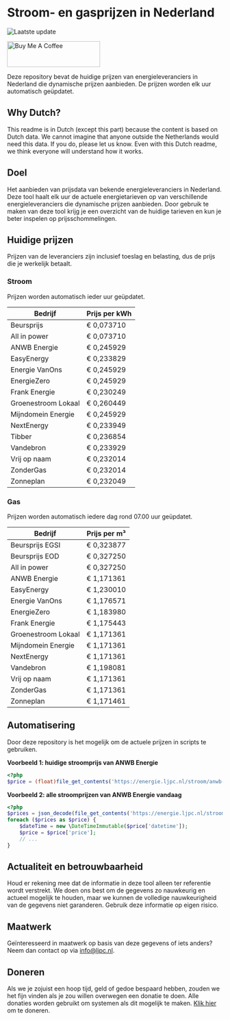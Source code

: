 # Stroom- en gasprijzen in Nederland

![Laatste update](https://img.shields.io/badge/laatste%20update-2025--06--02%2003%3A00%20CET-brightgreen)

<a href="https://www.buymeacoffee.com/Lars-" target="_blank"><img src="https://cdn.buymeacoffee.com/buttons/v2/default-orange.png" alt="Buy Me A Coffee" height="60" style="height: 60px !important;width: 217px !important;" ></a>

Deze repository bevat de huidige prijzen van energieleveranciers in Nederland die dynamische prijzen aanbieden. De prijzen worden elk uur automatisch geüpdatet.

## Why Dutch?

This readme is in Dutch (except this part) because the content is based on Dutch data. We cannot imagine that anyone outside the Netherlands would need this data. If you do, please let us know. Even with this Dutch readme, we think
everyone will understand how it works.

## Doel

Het aanbieden van prijsdata van bekende energieleveranciers in Nederland. Deze tool haalt elk uur de actuele energietarieven op van verschillende energieleveranciers die dynamische prijzen aanbieden. Door gebruik te maken van deze tool
krijg je een overzicht van de huidige tarieven en kun je beter inspelen op prijsschommelingen.

## Huidige prijzen

Prijzen van de leveranciers zijn inclusief toeslag en belasting, dus de prijs die je werkelijk betaalt.

### Stroom

Prijzen worden automatisch ieder uur geüpdatet.

 Bedrijf | Prijs per kWh 
---------|---------------
Beursprijs | € 0,073710
All in power | € 0,073710
ANWB Energie | € 0,245929
EasyEnergy | € 0,233829
Energie VanOns | € 0,245929
EnergieZero | € 0,245929
Frank Energie | € 0,230249
Groenestroom Lokaal | € 0,260449
Mijndomein Energie | € 0,245929
NextEnergy | € 0,233949
Tibber | € 0,236854
Vandebron | € 0,233929
Vrij op naam | € 0,232014
ZonderGas | € 0,232014
Zonneplan | € 0,232049


### Gas

Prijzen worden automatisch iedere dag rond 07.00 uur geüpdatet.

 Bedrijf | Prijs per m³ 
---------|--------------
Beursprijs EGSI | € 0,323877
Beursprijs EOD | € 0,327250
All in power | € 0,327250
ANWB Energie | € 1,171361
EasyEnergy | € 1,230010
Energie VanOns | € 1,176571
EnergieZero | € 1,183980
Frank Energie | € 1,175443
Groenestroom Lokaal | € 1,171361
Mijndomein Energie | € 1,171361
NextEnergy | € 1,171361
Vandebron | € 1,198081
Vrij op naam | € 1,171361
ZonderGas | € 1,171361
Zonneplan | € 1,171461


## Automatisering

Door deze repository is het mogelijk om de actuele prijzen in scripts te gebruiken.

**Voorbeeld 1: huidige stroomprijs van ANWB Energie**

```php
<?php
$price = (float)file_get_contents('https://energie.ljpc.nl/stroom/anwb-energie-nu.txt');

```

**Voorbeeld 2: alle stroomprijzen van ANWB Energie vandaag**

```php
<?php
$prices = json_decode(file_get_contents('https://energie.ljpc.nl/stroom/all-in-power-vandaag.json'),true);
foreach ($prices as $price) {
    $dateTime = new \DateTimeImmutable($price['datetime']);
    $price = $price['price'];
    // ...
}
```

## Actualiteit en betrouwbaarheid

Houd er rekening mee dat de informatie in deze tool alleen ter referentie wordt verstrekt. We doen ons best om de gegevens zo nauwkeurig en actueel mogelijk te houden, maar we kunnen de volledige nauwkeurigheid van de gegevens niet
garanderen. Gebruik deze informatie op eigen risico.

## Maatwerk

Geïnteresseerd in maatwerk op basis van deze gegevens of iets anders? Neem dan contact op
via [info@ljpc.nl](mailto:info@ljpc.nl?subject=Energie%20prijzen).

## Doneren

Als we je zojuist een hoop tijd, geld of gedoe bespaard hebben, zouden we het fijn vinden als je zou willen overwegen een
donatie te doen. Alle donaties worden gebruikt om systemen als dit mogelijk te
maken. [Klik hier](https://www.buymeacoffee.com/Lars-) om te doneren.
